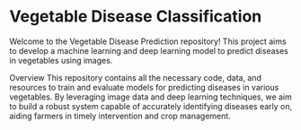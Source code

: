 # Vegetable Disease Classification

Welcome to the Vegetable Disease Prediction repository! This project aims to develop a machine learning and deep learning model to predict diseases in vegetables using images.

Overview
This repository contains all the necessary code, data, and resources to train and evaluate models for predicting diseases in various vegetables. By leveraging image data and deep learning techniques, we aim to build a robust system capable of accurately identifying diseases early on, aiding farmers in timely intervention and crop management.

